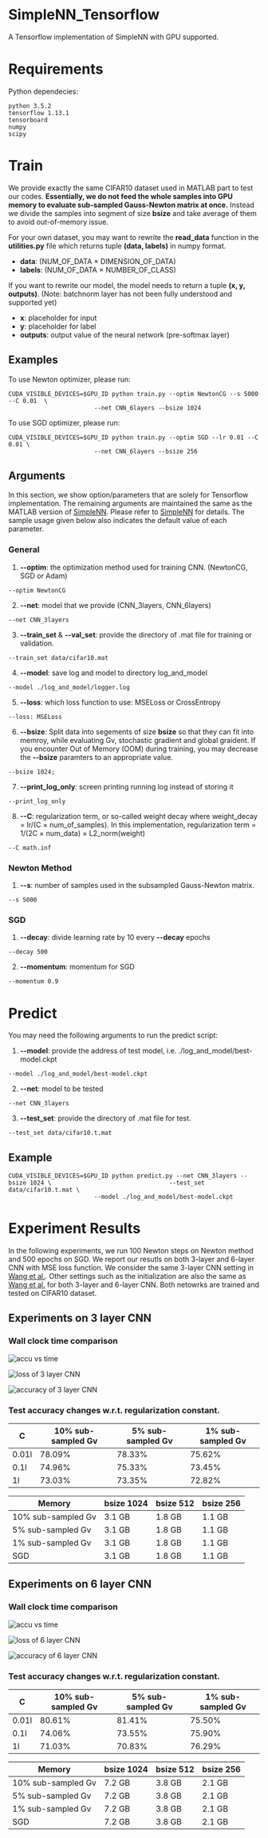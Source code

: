 # SimpleNN_Tensorflow

A Tensorflow implementation of SimpleNN with GPU supported. 

# Requirements
Python dependecies:
```
python 3.5.2
tensorflow 1.13.1
tensorboard
numpy
scipy
```

# Train
We provide exactly the same CIFAR10 dataset used in MATLAB part to test our codes. **Essentially, we do not feed the whole samples into GPU memory to evaluate sub-sampled Gauss-Newton matrix at once.** Instead we divide the samples into segment of size **bsize** and take average of them to avoid out-of-memory issue.

For your own dataset, you may want to rewrite the **read_data** function in the **utilities.py** file which returns tuple **(data, labels)** in numpy format. 

- **data**: (NUM_OF_DATA × DIMENSION_OF_DATA)
- **labels**: (NUM_OF_DATA × NUMBER_OF_CLASS)

If you want to rewrite our model, the model needs to return a tuple **(x, y, outputs)**. (Note: batchnorm layer has not been fully understood and supported yet)

- **x**: placeholder for input 
- **y**: placeholder for label
- **outputs**: output value of the neural network (pre-softmax layer)

## Examples
To use Newton optimizer, please run:
```
CUDA_VISIBLE_DEVICES=$GPU_ID python train.py --optim NewtonCG --s 5000 --C 0.01  \
						--net CNN_6layers --bsize 1024
```
To use SGD optimizer, please run:
```
CUDA_VISIBLE_DEVICES=$GPU_ID python train.py --optim SGD --lr 0.01 --C 0.01 \
						--net CNN_6layers --bsize 256
```

## Arguments
In this section, we show option/parameters that are solely for Tensorflow implementation. The remaining arguments are maintained the same as the MATLAB version of [SimpleNN](https://github.com/cjlin1/simpleNN). Please refer to [SimpleNN](https://github.com/cjlin1/simpleNN) for details. The sample usage given below also indicates the default value of each parameter.

### General
1. **--optim**: the optimization method used for training CNN. (NewtonCG, SGD or Adam)
```
--optim NewtonCG
```
2. **--net**: model that we provide (CNN_3layers, CNN_6layers)
```
--net CNN_3layers
```
3. **--train_set** & **--val_set**: provide the directory of .mat file for training or validation.
```
--train_set data/cifar10.mat
```
4. **--model**: save log and model to directory log_and_model
```
--model ./log_and_model/logger.log
```
5. **--loss**: which loss function to use: MSELoss or CrossEntropy
```
--loss: MSELoss
```
6. **--bsize**: Split data into segements of size **bsize** so that they can fit into memroy, while evaluating Gv, stochastic gradient and global graident. If you encounter Out of Memory (OOM) during training, you may decrease the **--bsize** paramters to an appropriate value.
```
--bsize 1024;
```
7. **--print_log_only**: screen printing running log instead of storing it
```
--print_log_only
```
8. **--C**: regularization term, or so-called weight decay where weight_decay = lr/(C × num_of_samples). In this implementation, regularization term = 1/(2C × num_data) × L2_norm(weight)
```
--C math.inf
```

### Newton Method

1. **--s**: number of samples used in the subsampled Gauss-Newton matrix.
```
--s 5000
```

### SGD
1. **--decay**: divide learning rate by 10 every **--decay** epochs
```
--decay 500
```
2. **--momentum**: momentum for SGD
```
--momentum 0.9
```

# Predict
You may need the following arguments to run the predict script:
1. **--model**: provide the address of test model, i.e. ./log_and_model/best-model.ckpt
```
--model ./log_and_model/best-model.ckpt
```
2. **--net**: model to be tested
```
--net CNN_3layers
```
3. **--test_set**: provide the directory of .mat file for test.
```
--test_set data/cifar10.t.mat
```

## Example
```
CUDA_VISIBLE_DEVICES=$GPU_ID python predict.py --net CNN_3layers --bsize 1024 \									--test_set data/cifar10.t.mat \
						--model ./log_and_model/best-model.ckpt
```

# Experiment Results

In the following experiments, we run 100 Newton steps on Newton method and 500 epochs on SGD. We report our resutls on both 3-layer and 6-layer CNN with MSE loss function. We consider the same 3-layer CNN setting in [Wang et al.](https://www.csie.ntu.edu.tw/~cjlin/papers/cnn/newton-CNN.pdf). Other settings such as the initialization are also the same as [Wang et al.](https://www.csie.ntu.edu.tw/~cjlin/papers/cnn/newton-CNN.pdf) for both 3-layer and 6-layer CNN. Both netowrks are trained and tested on CIFAR10 dataset.

## Experiments on 3 layer CNN

### Wall clock time comparison
![](./FILES_FOR_README/ACCU_TIME_3_layers.png "accu vs time")

![](./FILES_FOR_README/loss_3layers.png "loss of 3 layer CNN")

![](./FILES_FOR_README/accu_3layers.png "accuracy of 3 layer CNN")

### Test accuracy changes w.r.t. regularization constant.
C | 10% sub-sampled Gv| 5% sub-sampled Gv| 1% sub-sampled Gv
--|-----|----|---
0.01l|78.09%|78.33%|75.62%
0.1l|74.96%|75.33%|73.45%
1l|73.03%|73.35%|72.82%

Memory | bsize 1024 | bsize 512| bsize 256
--|-----|----|---
10% sub-sampled Gv|3.1 GB |1.8 GB|1.1 GB
5% sub-sampled Gv |3.1 GB |1.8 GB|1.1 GB
1% sub-sampled Gv |3.1 GB |1.8 GB|1.1 GB
SGD |3.1 GB|1.8 GB|1.1 GB|

## Experiments on 6 layer CNN
### Wall clock time comparison
![](./FILES_FOR_README/ACCU_TIME_7_layers.png "accu vs time")

![](./FILES_FOR_README/loss_7layers.png "loss of 6 layer CNN")

![](./FILES_FOR_README/accu_7layers.png "accuracy of 6 layer CNN")

### Test accuracy changes w.r.t. regularization constant.
C | 10% sub-sampled Gv| 5% sub-sampled Gv| 1% sub-sampled Gv
--|-----|----|---
0.01l|80.61%|81.41%|75.50%
0.1l|74.06%|73.55%|75.90%
1l|71.03%|70.83%|76.29%

Memory | bsize 1024 | bsize 512| bsize 256
--|-----|----|---
10% sub-sampled Gv|7.2 GB |3.8 GB|2.1 GB
5% sub-sampled Gv |7.2 GB |3.8 GB|2.1 GB
1% sub-sampled Gv |7.2 GB |3.8 GB|2.1 GB
SGD |7.2 GB|3.8 GB|2.1 GB|